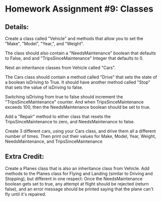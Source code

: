 # Homework Assignment #9: Classes

## Details:
 
Create a class called "Vehicle" and methods that allow you to set the "Make", "Model",
"Year,", and "Weight".

The class should also contain a "NeedsMaintenance" boolean that defaults to False,
and and "TripsSinceMaintenance" Integer that defaults to 0.

Next an inheritance classes from Vehicle called "Cars".

The Cars class should contain a method called "Drive" that sets the state of a
boolean isDriving to True.  It should have another method called "Stop" that sets
the value of isDriving to false.

Switching isDriving from true to false should increment the "TripsSinceMaintenance"
counter. And when TripsSinceMaintenance exceeds 100, then the NeedsMaintenance boolean
should be set to true.

Add a "Repair" method to either class that resets the TripsSinceMaintenance to zero,
and NeedsMaintenance to false.

Create 3 different cars, using your Cars class, and drive them all a different number
of times. Then print out their values for Make, Model, Year, Weight, NeedsMaintenance,
and TripsSinceMaintenance

## Extra Credit:

Create a Planes class that is also an inheritance class from Vehicle.
Add methods to the Planes class for Flying and Landing (similar to Driving and
Stopping), but different in one respect: Once the NeedsMaintenance boolean gets
set to true, any attempt at flight should be rejected (return false), and an error
message should be printed saying that the plane can't fly until it's repaired.